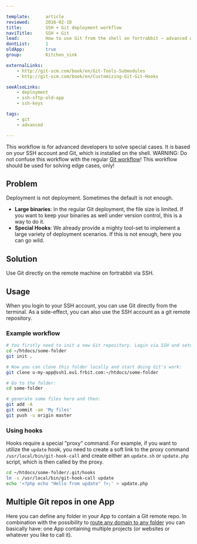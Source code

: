 ```yaml
---

template:      article
reviewed:      2016-02-18
title:         SSH + Git deployment workflow
naviTitle:     SSH + Git
lead:          How to use Git from the shell on fortrabbit — advanced worflow, special case.
dontList:      1
oldApp:        true
group:         Kitchen_sink

externalLinks:
    - http://git-scm.com/book/en/Git-Tools-Submodules
    - http://git-scm.com/book/en/Customizing-Git-Git-Hooks

seeAlsoLinks:
    - deployment
    - ssh-sftp-old-app
    - ssh-keys

tags:
    - git
    - advanced

---
```


This workflow is for advanced developers to solve special cases. It is based on your SSH account and Git, which is installed on the shell. WARNING: Do not confuse this workflow with the regular [Git workflow](git)! This workflow should be used for solving edge cases, only!



## Problem

Deployment is not deployment. Sometimes the default is not enough.

* **Large binaries**: In the regular Git deployment, the file size is limited. If you want to keep your binaries as well under version control, this is a way to do it.
* **Special Hooks**: We already provide a mighty tool-set to implement a large variety of deployment scenarios. If this is not enough, here you can go wild.


## Solution

Use Git directly on the remote machine on fortrabbit via SSH.


## Usage

When you login to your SSH account, you can use Git directly from the terminal. As a side-effect, you can also use the SSH account as a git remote repository.


### Example workflow

```bash
# You firstly need to init a new Git repository. Login via SSH and setup an empty folder on the remote:
cd ~/htdocs/some-folder
git init .

# Now you can clone this folder locally and start doing Git's work:
git clone u-my-app@ssh1.eu1.frbit.com:~/htdocs/some-folder

# Go to the folder:
cd some-folder

# generate some files here and then:
git add -A
git commit -am 'My files'
git push -u origin master
```

### Using hooks

Hooks require a special "proxy" command. For example, if you want to utilize the `update` hook, you need to create a soft link to the proxy command `/usr/local/bin/git-hook-call` and create either an `update.sh` or `update.php` script, which is then called by the proxy.

```bash
cd ~/htdocs/some-folder/.git/hooks
ln -s /usr/local/bin/git-hook-call update
echo '<?php echo "Hello from update" ?>;' > update.php
```

## Multiple Git repos in one App

Here you can define any folder in your App to contain a Git remote repo. In combination with the possibility to [route any domain to any folder](artciles/domains#setting-the-root-path) you can basically have: one App containing multiple projects (or websites or whatever you like to call it).